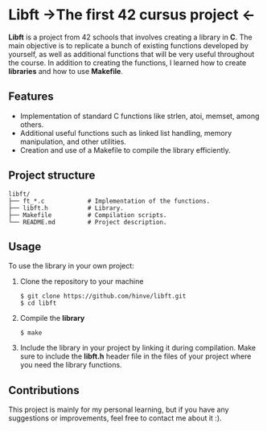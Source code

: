 # Libft ->The first 42 cursus project <-
**Libft** is a project from 42 schools that involves creating a library in **C**.
The main objective is to replicate a bunch of existing functions developed by yourself, as well as additional functions that will be very useful throughout the course. In addition to creating the functions, I learned how to create **libraries** and how to use **Makefile**.
## Features
- Implementation of standard C functions like strlen, atoi, memset, among others.
- Additional useful functions such as linked list handling, memory manipulation, and other utilities.
- Creation and use of a Makefile to compile the library efficiently.
## Project structure
```
libft/
├── ft_*.c            # Implementation of the functions.
├── libft.h           # Library.
├── Makefile          # Compilation scripts.
└── README.md         # Project description.
```
## Usage
To use the library in your own project:
1. Clone the repository to your machine
   ```
   $ git clone https://github.com/hinve/libft.git
   $ cd libft
   ```
2. Compile the **library**
   ```
   $ make
   ```
3. Include the library in your project by linking it during compilation. Make sure to include the **libft.h** header file in the files of your project where you need the library functions.
## Contributions
This project is mainly for my personal learning, but if you have any suggestions or improvements, feel free to contact me about it :).
